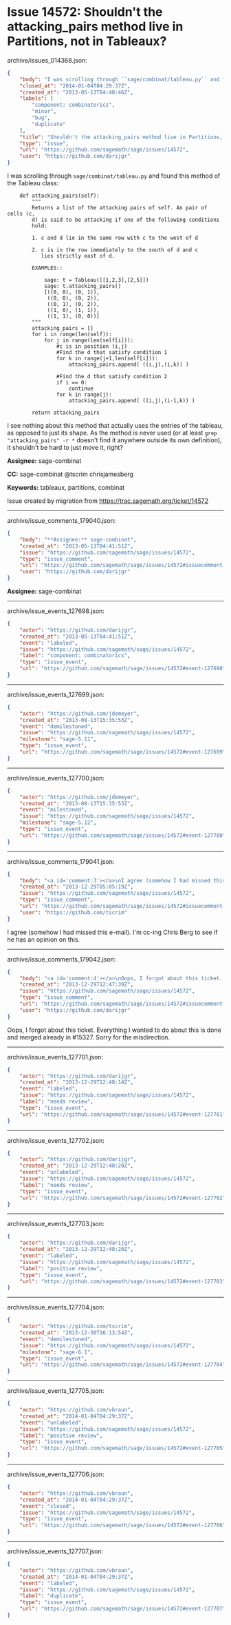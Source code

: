 # Issue 14572: Shouldn't the attacking_pairs method live in Partitions, not in Tableaux?

archive/issues_014368.json:
```json
{
    "body": "I was scrolling through ``sage/combinat/tableau.py`` and found this method of the Tableau class:\n\n```\n    def attacking_pairs(self):\n        \"\"\"\n        Returns a list of the attacking pairs of self. An pair of cells (c,\n        d) is said to be attacking if one of the following conditions\n        hold:\n\n        1. c and d lie in the same row with c to the west of d\n\n        2. c is in the row immediately to the south of d and c\n           lies strictly east of d.\n\n        EXAMPLES::\n\n            sage: t = Tableau([[1,2,3],[2,5]])\n            sage: t.attacking_pairs()\n            [((0, 0), (0, 1)),\n             ((0, 0), (0, 2)),\n             ((0, 1), (0, 2)),\n             ((1, 0), (1, 1)),\n             ((1, 1), (0, 0))]\n        \"\"\"\n        attacking_pairs = []\n        for i in range(len(self)):\n            for j in range(len(self[i])):\n                #c is in position (i,j)\n                #Find the d that satisfy condition 1\n                for k in range(j+1,len(self[i])):\n                    attacking_pairs.append( ((i,j),(i,k)) )\n\n                #Find the d that satisfy condition 2\n                if i == 0:\n                    continue\n                for k in range(j):\n                    attacking_pairs.append( ((i,j),(i-1,k)) )\n\n        return attacking_pairs\n```\n\nI see nothing about this method that actually uses the entries of the tableau, as opposed to just its shape. As the method is never used (or at least ``grep \"attacking_pairs\" -r *`` doesn't find it anywhere outside its own definition), it shouldn't be hard to just move it, right?\n\n**Assignee:** sage-combinat\n\n**CC:**  sage-combinat @tscrim chrisjamesberg\n\n**Keywords:** tableaux, partitions, combinat\n\nIssue created by migration from https://trac.sagemath.org/ticket/14572\n\n",
    "closed_at": "2014-01-04T04:29:37Z",
    "created_at": "2013-05-13T04:40:46Z",
    "labels": [
        "component: combinatorics",
        "minor",
        "bug",
        "duplicate"
    ],
    "title": "Shouldn't the attacking_pairs method live in Partitions, not in Tableaux?",
    "type": "issue",
    "url": "https://github.com/sagemath/sage/issues/14572",
    "user": "https://github.com/darijgr"
}
```
I was scrolling through ``sage/combinat/tableau.py`` and found this method of the Tableau class:

```
    def attacking_pairs(self):
        """
        Returns a list of the attacking pairs of self. An pair of cells (c,
        d) is said to be attacking if one of the following conditions
        hold:

        1. c and d lie in the same row with c to the west of d

        2. c is in the row immediately to the south of d and c
           lies strictly east of d.

        EXAMPLES::

            sage: t = Tableau([[1,2,3],[2,5]])
            sage: t.attacking_pairs()
            [((0, 0), (0, 1)),
             ((0, 0), (0, 2)),
             ((0, 1), (0, 2)),
             ((1, 0), (1, 1)),
             ((1, 1), (0, 0))]
        """
        attacking_pairs = []
        for i in range(len(self)):
            for j in range(len(self[i])):
                #c is in position (i,j)
                #Find the d that satisfy condition 1
                for k in range(j+1,len(self[i])):
                    attacking_pairs.append( ((i,j),(i,k)) )

                #Find the d that satisfy condition 2
                if i == 0:
                    continue
                for k in range(j):
                    attacking_pairs.append( ((i,j),(i-1,k)) )

        return attacking_pairs
```

I see nothing about this method that actually uses the entries of the tableau, as opposed to just its shape. As the method is never used (or at least ``grep "attacking_pairs" -r *`` doesn't find it anywhere outside its own definition), it shouldn't be hard to just move it, right?

**Assignee:** sage-combinat

**CC:**  sage-combinat @tscrim chrisjamesberg

**Keywords:** tableaux, partitions, combinat

Issue created by migration from https://trac.sagemath.org/ticket/14572





---

archive/issue_comments_179040.json:
```json
{
    "body": "**Assignee:** sage-combinat",
    "created_at": "2013-05-13T04:41:51Z",
    "issue": "https://github.com/sagemath/sage/issues/14572",
    "type": "issue_comment",
    "url": "https://github.com/sagemath/sage/issues/14572#issuecomment-179040",
    "user": "https://github.com/darijgr"
}
```

**Assignee:** sage-combinat



---

archive/issue_events_127698.json:
```json
{
    "actor": "https://github.com/darijgr",
    "created_at": "2013-05-13T04:41:51Z",
    "event": "labeled",
    "issue": "https://github.com/sagemath/sage/issues/14572",
    "label": "component: combinatorics",
    "type": "issue_event",
    "url": "https://github.com/sagemath/sage/issues/14572#event-127698"
}
```



---

archive/issue_events_127699.json:
```json
{
    "actor": "https://github.com/jdemeyer",
    "created_at": "2013-08-13T15:35:53Z",
    "event": "demilestoned",
    "issue": "https://github.com/sagemath/sage/issues/14572",
    "milestone": "sage-5.11",
    "type": "issue_event",
    "url": "https://github.com/sagemath/sage/issues/14572#event-127699"
}
```



---

archive/issue_events_127700.json:
```json
{
    "actor": "https://github.com/jdemeyer",
    "created_at": "2013-08-13T15:35:53Z",
    "event": "milestoned",
    "issue": "https://github.com/sagemath/sage/issues/14572",
    "milestone": "sage-5.12",
    "type": "issue_event",
    "url": "https://github.com/sagemath/sage/issues/14572#event-127700"
}
```



---

archive/issue_comments_179041.json:
```json
{
    "body": "<a id='comment:3'></a>\nI agree (somehow I had missed this e-mail). I'm cc-ing Chris Berg to see if he has an opinion on this.",
    "created_at": "2013-12-29T05:05:19Z",
    "issue": "https://github.com/sagemath/sage/issues/14572",
    "type": "issue_comment",
    "url": "https://github.com/sagemath/sage/issues/14572#issuecomment-179041",
    "user": "https://github.com/tscrim"
}
```

<a id='comment:3'></a>
I agree (somehow I had missed this e-mail). I'm cc-ing Chris Berg to see if he has an opinion on this.



---

archive/issue_comments_179042.json:
```json
{
    "body": "<a id='comment:4'></a>\nOops, I forgot about this ticket. Everything I wanted to do about this is done and merged already in #15327. Sorry for the misdirection.",
    "created_at": "2013-12-29T12:47:39Z",
    "issue": "https://github.com/sagemath/sage/issues/14572",
    "type": "issue_comment",
    "url": "https://github.com/sagemath/sage/issues/14572#issuecomment-179042",
    "user": "https://github.com/darijgr"
}
```

<a id='comment:4'></a>
Oops, I forgot about this ticket. Everything I wanted to do about this is done and merged already in #15327. Sorry for the misdirection.



---

archive/issue_events_127701.json:
```json
{
    "actor": "https://github.com/darijgr",
    "created_at": "2013-12-29T12:48:14Z",
    "event": "labeled",
    "issue": "https://github.com/sagemath/sage/issues/14572",
    "label": "needs review",
    "type": "issue_event",
    "url": "https://github.com/sagemath/sage/issues/14572#event-127701"
}
```



---

archive/issue_events_127702.json:
```json
{
    "actor": "https://github.com/darijgr",
    "created_at": "2013-12-29T12:48:20Z",
    "event": "unlabeled",
    "issue": "https://github.com/sagemath/sage/issues/14572",
    "label": "needs review",
    "type": "issue_event",
    "url": "https://github.com/sagemath/sage/issues/14572#event-127702"
}
```



---

archive/issue_events_127703.json:
```json
{
    "actor": "https://github.com/darijgr",
    "created_at": "2013-12-29T12:48:20Z",
    "event": "labeled",
    "issue": "https://github.com/sagemath/sage/issues/14572",
    "label": "positive review",
    "type": "issue_event",
    "url": "https://github.com/sagemath/sage/issues/14572#event-127703"
}
```



---

archive/issue_events_127704.json:
```json
{
    "actor": "https://github.com/tscrim",
    "created_at": "2013-12-30T16:13:54Z",
    "event": "demilestoned",
    "issue": "https://github.com/sagemath/sage/issues/14572",
    "milestone": "sage-6.1",
    "type": "issue_event",
    "url": "https://github.com/sagemath/sage/issues/14572#event-127704"
}
```



---

archive/issue_events_127705.json:
```json
{
    "actor": "https://github.com/vbraun",
    "created_at": "2014-01-04T04:29:37Z",
    "event": "unlabeled",
    "issue": "https://github.com/sagemath/sage/issues/14572",
    "label": "positive review",
    "type": "issue_event",
    "url": "https://github.com/sagemath/sage/issues/14572#event-127705"
}
```



---

archive/issue_events_127706.json:
```json
{
    "actor": "https://github.com/vbraun",
    "created_at": "2014-01-04T04:29:37Z",
    "event": "closed",
    "issue": "https://github.com/sagemath/sage/issues/14572",
    "type": "issue_event",
    "url": "https://github.com/sagemath/sage/issues/14572#event-127706"
}
```



---

archive/issue_events_127707.json:
```json
{
    "actor": "https://github.com/vbraun",
    "created_at": "2014-01-04T04:29:37Z",
    "event": "labeled",
    "issue": "https://github.com/sagemath/sage/issues/14572",
    "label": "duplicate",
    "type": "issue_event",
    "url": "https://github.com/sagemath/sage/issues/14572#event-127707"
}
```
